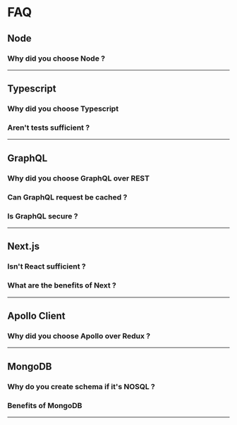 # FAQ

## Node

### Why did you choose Node ?

<hr/>

## Typescript

### Why did you choose Typescript

### Aren't tests sufficient ?

<hr/>

## GraphQL

### Why did you choose GraphQL over REST

### Can GraphQL request be cached ?

### Is GraphQL secure ?

<hr/>

## Next.js

### Isn't React sufficient ?

### What are the benefits of Next ?

<hr/>

## Apollo Client

### Why did you choose Apollo over Redux ?

<hr/>

## MongoDB

### Why do you create schema if it's NOSQL ?

### Benefits of MongoDB

<hr/>

